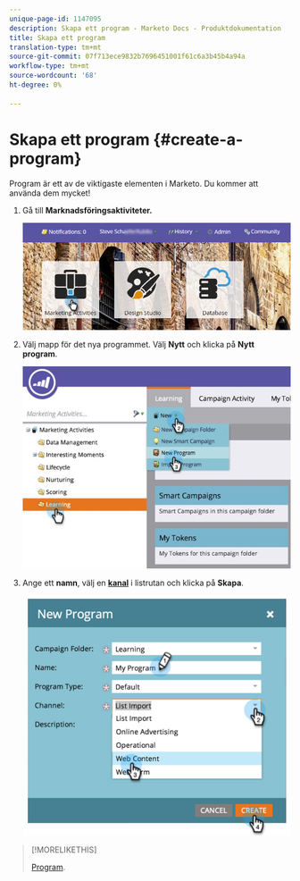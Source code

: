 ```yaml
---
unique-page-id: 1147095
description: Skapa ett program - Marketo Docs - Produktdokumentation
title: Skapa ett program
translation-type: tm+mt
source-git-commit: 07f713ece9832b7696451001f61c6a3b45b4a94a
workflow-type: tm+mt
source-wordcount: '68'
ht-degree: 0%

---
```



# Skapa ett program {#create-a-program}

Program är ett av de viktigaste elementen i Marketo. Du kommer att använda dem mycket!

1. Gå till **Marknadsföringsaktiviteter.**

   ![](assets/login-marketing-activities.png)

1. Välj mapp för det nya programmet. Välj **Nytt** och klicka på **Nytt program**.

   ![](assets/leadlifecycle.jpg)

1. Ange ett **namn**, välj en **[kanal](http://docs.marketo.com/display/DOCS/Create+a+Program+Channel)** i listrutan och klicka på **Skapa**.

   ![](assets/image2015-2-5-16-3a33-3a23.png)

>[!MORELIKETHIS]
>
>[Program](/help/marketo/product-docs/core-marketo-concepts/programs/creating-programs/understanding-programs.md).
